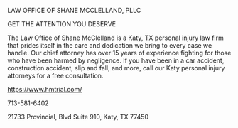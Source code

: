 LAW OFFICE OF SHANE MCCLELLAND, PLLC

GET THE ATTENTION YOU DESERVE

The Law Office of Shane McClelland is a Katy, TX personal injury law firm that prides itself in the care and dedication we bring to every case we handle. Our chief attorney has over 15 years of experience fighting for those who have been harmed by negligence. If you have been in a car accident, construction accident, slip and fall, and more, call our Katy personal injury attorneys for a free consultation.

https://www.hmtrial.com/

713-581-6402

21733 Provincial, Blvd Suite 910, Katy, TX 77450

